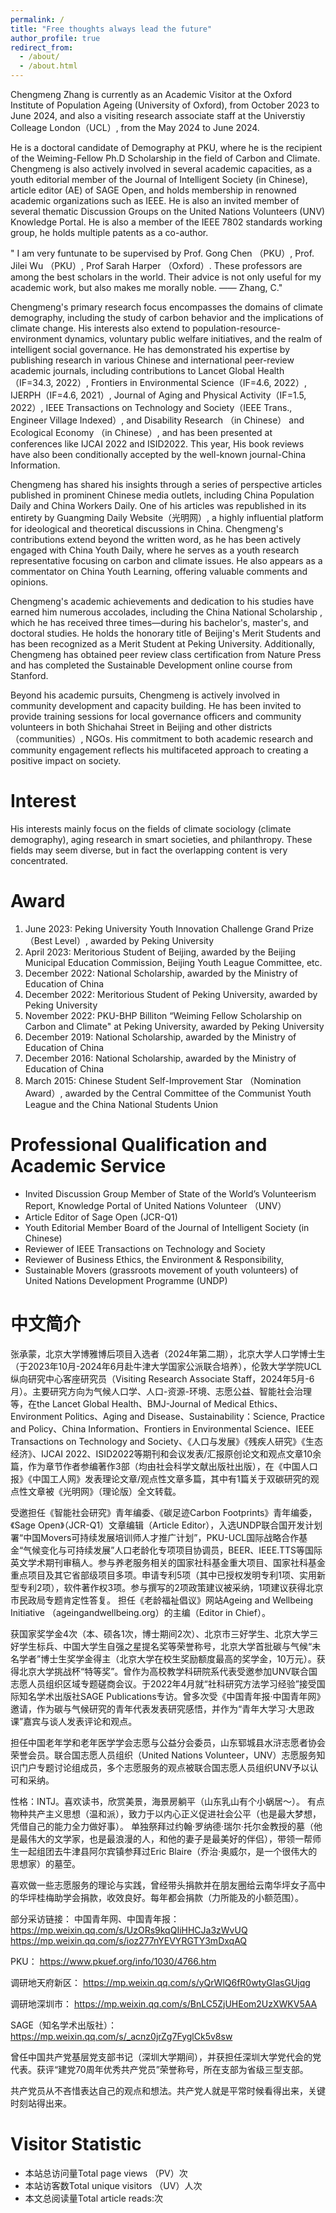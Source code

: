 ```yaml
---
permalink: /
title: "Free thoughts always lead the future"
author_profile: true
redirect_from: 
  - /about/
  - /about.html
---
```


Chengmeng Zhang is currently as an Academic Visitor at the Oxford Institute of Population Ageing (University of Oxford), from October 2023 to June 2024, and also a visiting research associate staff at the Universtiy Colleage London（UCL）, from the May 2024 to June 2024. 

He is a doctoral candidate of Demography at PKU, where he is the recipient of the Weiming-Fellow Ph.D Scholarship in the field of Carbon and Climate. Chengmeng is also actively involved in several academic capacities, as a youth editorial member of the Journal of Intelligent Society (in Chinese), article editor (AE) of SAGE Open, and holds membership in renowned academic organizations such as IEEE. He is also an invited member of several thematic Discussion Groups on the United Nations Volunteers (UNV) Knowledge Portal. He is also a member of the IEEE 7802 standards working group, he holds multiple patents as a co-author.

  
 " I am very funtunate to be supervised by Prof. Gong Chen （PKU）, Prof. Jilei Wu （PKU）, Prof Sarah Harper （Oxford）. These professors are among the best scholars in the world. Their advice is not only useful for my academic work, but also makes me  morally noble.                                      —— Zhang, C."

Chengmeng's primary research focus encompasses the domains of climate demography, including the study of carbon behavior and the implications of climate change. His interests also extend to population-resource-environment dynamics, voluntary public welfare initiatives, and the realm of intelligent social governance. He has demonstrated his expertise by publishing research in various Chinese and international peer-review academic journals, including contributions to Lancet Global Health（IF=34.3, 2022）, Frontiers in Environmental Science（IF=4.6, 2022）, IJERPH（IF=4.6, 2021）, Journal of Aging and Physical Activity（IF=1.5, 2022）, IEEE Transactions on Technology and Society（IEEE Trans., Engineer Village Indexed）, and Disability Research （in Chinese） and Ecological Economy （in Chinese）, and has been presented at conferences like IJCAI 2022 and ISID2022. This year, His book reviews have also been conditionally accepted by the well-known journal-China Information.

Chengmeng has shared his insights through a series of perspective articles published in prominent Chinese media outlets, including China Population Daily and China Workers Daily. One of his articles was republished in its entirety by Guangming Daily Website（光明网）, a highly influential platform for ideological and theoretical discussions in China. Chengmeng's contributions extend beyond the written word, as he has been actively engaged with China Youth Daily, where he serves as a youth research representative focusing on carbon and climate issues. He also appears as a commentator on China Youth Learning, offering valuable comments and opinions.

Chengmeng's academic achievements and dedication to his studies have earned him numerous accolades, including the China National Scholarship , which he has received three times—during his bachelor's, master's, and doctoral studies. He holds the honorary title of Beijing's Merit Students and has been recognized as a Merit Student at Peking University. Additionally, Chengmeng has obtained peer review class certification from Nature Press and has completed the Sustainable Development online course from Stanford.

Beyond his academic pursuits, Chengmeng is actively involved in community development and capacity building. He has been invited to provide training sessions for local governance officers and community volunteers in both Shichahai Street in Beijing and other districts（communities）, NGOs. His commitment to both academic research and community engagement reflects his multifaceted approach to creating a positive impact on society. 

Interest
======
His interests mainly focus on the fields of climate sociology (climate demography), aging research in smart societies, and philanthropy. These fields may seem diverse, but in fact the overlapping content is very concentrated.

Award 
======
1. June 2023: Peking University Youth Innovation Challenge Grand Prize（Best Level）, awarded by Peking University
2. April 2023: Meritorious Student of Beijing, awarded by the Beijing Municipal Education Commission, Beijing Youth League Committee, etc.
3. December 2022: National Scholarship, awarded by the Ministry of Education of China
4. December 2022: Meritorious Student of Peking University, awarded by Peking University
5. November 2022: PKU-BHP Billiton “Weiming Fellow Scholarship on Carbon and Climate" at Peking University, awarded by Peking University
6. December 2019: National Scholarship, awarded by the Ministry of Education of China
7. December 2016: National Scholarship, awarded by the Ministry of Education of China
8. March 2015: Chinese Student Self-Improvement Star （Nomination Award）, awarded by the Central Committee of the Communist Youth League and the China National Students Union

Professional Qualification and Academic Service
======
* Invited Discussion Group Member of State of the World’s Volunteerism Report, Knowledge Portal of United Nations Volunteer （UNV） 
* Article Editor of Sage Open (JCR-Q1)
* Youth Editorial Member Board of the Journal of Intelligent Society (in Chinese)
* Reviewer of IEEE Transactions on Technology and Society
* Reviewer of Business Ethics, the Environment & Responsibility, 
* Sustainable Movers (grassroots movement of youth volunteers) of United Nations Development Programme (UNDP)

中文简介
======
张承蒙，北京大学博雅博后项目入选者（2024年第二期），北京大学人口学博士生（于2023年10月-2024年6月赴牛津大学国家公派联合培养），伦敦大学学院UCL纵向研究中心客座研究员（Visiting Research Associate Staff，2024年5月-6月）。主要研究方向为气候人口学、人口-资源-环境、志愿公益、智能社会治理等，在the Lancet Global Health、BMJ-Journal of Medical Ethics、Environment Politics、Aging and Disease、Sustainability：Science, Practice and Policy、China Information、Frontiers in Environmental Science、IEEE Transactions on Technology and Society、《人口与发展》《残疾人研究》《生态经济》、IJCAI 2022、ISID2022等期刊和会议发表/汇报原创论文和观点文章10余篇，作为章节作者参编著作3部（均由社会科学文献出版社出版），在《中国人口报》《中国工人网》发表理论文章/观点性文章多篇，其中有1篇关于双碳研究的观点性文章被《光明网》（理论版）全文转载。

受邀担任《智能社会研究》青年编委、《碳足迹Carbon Footprints》青年编委，《Sage Open》（JCR-Q1）文章编辑（Article Editor），入选UNDP联合国开发计划署“中国Movers可持续发展培训师人才推广计划”，PKU-UCL国际战略合作基金“气候变化与可持续发展”人口老龄化专项项目协调员，BEER、IEEE.TTS等国际英文学术期刊审稿人。参与养老服务相关的国家社科基金重大项目、国家社科基金重点项目及其它省部级项目多项。申请专利5项（其中已授权发明专利1项、实用新型专利2项），软件著作权3项。参与撰写的2项政策建议被采纳，1项建议获得北京市民政局专题肯定性答复。
担任《老龄福祉倡议》网站Ageing and Wellbeing Initiative （ageingandwellbeing.org）的主编（Editor in Chief）。

获国家奖学金4次（本、硕各1次，博士期间2次）、北京市三好学生、北京大学三好学生标兵、中国大学生自强之星提名奖等荣誉称号，北京大学首批碳与气候“未名学者”博士生奖学金得主（北京大学在校生奖励额度最高的奖学金，10万元）。获得北京大学挑战杯“特等奖”。曾作为高校教学科研院系代表受邀参加UNV联合国志愿人员组织区域专题磋商会议。于2022年4月就“社科研究方法学习经验”接受国际知名学术出版社SAGE Publications专访。曾多次受《中国青年报·中国青年网》邀请，作为碳与气候研究的青年代表发表研究感悟，并作为“青年大学习·大思政课”嘉宾与谈人发表评论和观点。

担任中国老年学和老年医学学会志愿与公益分会委员，山东郓城县水浒志愿者协会荣誉会员。联合国志愿人员组织（United Nations Volunteer，UNV）志愿服务知识门户专题讨论组成员，多个志愿服务的观点被联合国志愿人员组织UNV予以认可和采纳。

性格：INTJ。喜欢读书，欣赏美景，海景房躺平（山东乳山有个小蜗居～）。 有点物种共产主义思想（温和派），致力于以内心正义促进社会公平（也是最大梦想，凭借自己的能力全力做好事）。 
单独祭拜过约翰·罗纳德·瑞尔·托尔金教授的墓（他是最伟大的文学家，也是最浪漫的人，和他的妻子是最美好的伴侣），带领一帮师生一起组团去牛津县阿尔宾镇参拜过Eric Blaire（乔治·奥威尔，是一个很伟大的思想家）的墓茔。

喜欢做一些志愿服务的理论与实践，曾经带头捐款并在朋友圈给云南华坪女子高中的华坪桂梅助学会捐款，收效良好。每年都会捐款（力所能及的小额范围）。

部分采访链接：
中国青年网、中国青年报： 
https://mp.weixin.qq.com/s/UzORs9kqQIiHHCJa3zWvUQ  
https://mp.weixin.qq.com/s/ioz277nYEVYRGTY3mDxqAQ 

PKU： 
https://www.pkuef.org/info/1030/4766.htm

调研地天府新区：
https://mp.weixin.qq.com/s/yQrWlQ6fR0wtyGlasGUjqg

调研地深圳市：
https://mp.weixin.qq.com/s/BnLC5ZjUHEom2UzXWKV5AA

SAGE（知名学术出版社）： 
https://mp.weixin.qq.com/s/_acnz0jrZg7FyglCk5v8sw

曾任中国共产党基层党支部书记（深圳大学期间），并获担任深圳大学党代会的党代表。获评“建党70周年优秀共产党员”荣誉称号，所在支部为省级三型支部。

共产党员从不吝惜表达自己的观点和想法。共产党人就是平常时候看得出来，关键时刻站得出来。



Visitor Statistic 
======
* 本站总访问量Total page views （PV）<span id="busuanzi_value_site_pv"></span>次
* 本站访客数Total unique visitors （UV）<span id="busuanzi_value_site_uv"></span>人次
* 本文总阅读量Total article reads:<span id="busuanzi_value_page_pv"></span>次
